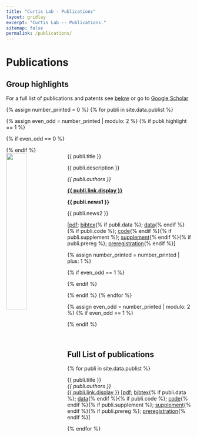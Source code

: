 ```yaml
---
title: "Curtis Lab - Publications"
layout: gridlay
excerpt: "Curtis Lab -- Publications."
sitemap: false
permalink: /publications/
---
```



# Publications

## Group highlights

For a full list of publications and patents see [below](#full-list-of-publications) or go to [Google Scholar](https://scholar.google.com/citations?user=NpUV-5AAAAAJ)

{% assign number_printed = 0 %}
{% for publi in site.data.publist %}

{% assign even_odd = number_printed | modulo: 2 %}
{% if publi.highlight == 1 %}

{% if even_odd == 0 %}
<div class="row">
{% endif %}

<div class="col-sm-6 clearfix">
 <div class="well">
  <pubtit>{{ publi.title }}</pubtit>
  <img src="{{ site.url }}{{ site.baseurl }}/images/pubpic/{{ publi.image }}" class="img-responsive" width="33%" style="float: left" />
  <p>{{ publi.description }}</p>
  <p><em>{{ publi.authors }}</em></p>
  <p><strong><a href="{{ publi.link.url }}">{{ publi.link.display }}</a></strong></p>
  <p class="text-danger"><strong> {{ publi.news1 }}</strong></p>
  <p> {{ publi.news2 }}</p>
  <p> [<a href="{{ site.url }}{{ site.baseurl }}/pdfs/{{ publi.pdf }}">pdf</a>; <a href="{{ site.url }}{{ site.baseurl }}/bibs/{{ publi.bib }}">bibtex</a>{% if publi.data %}; <a href="{{ publi.data }}">data</a>{% endif %}{% if publi.code %}; <a href="{{ publi.code }}">code</a>{% endif %}{% if publi.supplement %}; <a href="{{ site.url }}{{ site.baseurl }}/pdfs/{{ publi.supplement }}">supplement</a>{% endif %}{% if publi.prereg %}; <a href="{{ publi.prereg }}">preregistration</a>{% endif %}]</p>
 </div>
</div>

{% assign number_printed = number_printed | plus: 1 %}

{% if even_odd == 1 %}
</div>
{% endif %}

{% endif %}
{% endfor %}

{% assign even_odd = number_printed | modulo: 2 %}
{% if even_odd == 1 %}
</div>
{% endif %}

<p> &nbsp; </p>


## Full List of publications

{% for publi in site.data.publist %}

  {{ publi.title }} <br />
  <em>{{ publi.authors }} </em><br /><a href="{{ publi.link.url }}">{{ publi.link.display }}</a>
  [<a href="{{ site.url }}{{ site.baseurl }}/pdfs/{{ publi.pdf }}">pdf</a>; <a href="{{ site.url }}{{ site.baseurl }}/bibs/{{ publi.bib }}">bibtex</a>{% if publi.data %}; <a href="{{ publi.data }}">data</a>{% endif %}{% if publi.code %}; <a href="{{ publi.code }}">code</a>{% endif %}{% if publi.supplement %}; <a href="{{ site.url }}{{ site.baseurl }}/pdfs/{{ publi.supplement }}">supplement</a>{% endif %}{% if publi.prereg %}; <a href="{{ publi.prereg }}">preregistration</a>{% endif %}]

{% endfor %}
